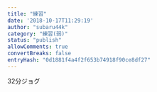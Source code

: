 ```yaml
---
title: "練習"
date: '2018-10-17T11:29:19'
author: "subaru44k"
category: "練習(弱)"
status: "publish"
allowComments: true
convertBreaks: false
entryHash: "0d1881f4a4f2f653b74918f90ce8df27"
---
```

32分ジョグ
